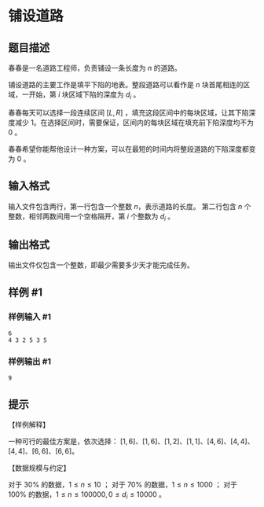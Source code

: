 # 铺设道路

## 题目描述

春春是一名道路工程师，负责铺设一条长度为 $n$ 的道路。

铺设道路的主要工作是填平下陷的地表。整段道路可以看作是 $n$ 块首尾相连的区域，一开始，第 $i$ 块区域下陷的深度为 $d_i$ 。

春春每天可以选择一段连续区间 $[L,R]$ ，填充这段区间中的每块区域，让其下陷深度减少 $1$。在选择区间时，需要保证，区间内的每块区域在填充前下陷深度均不为 $0$ 。

春春希望你能帮他设计一种方案，可以在最短的时间内将整段道路的下陷深度都变为 $0$ 。

## 输入格式

输入文件包含两行，第一行包含一个整数 $n$，表示道路的长度。 第二行包含 $n$ 个整数，相邻两数间用一个空格隔开，第 $i$ 个整数为 $d_i$ 。

## 输出格式

输出文件仅包含一个整数，即最少需要多少天才能完成任务。

## 样例 #1

### 样例输入 #1

```
6   
4 3 2 5 3 5
```

### 样例输出 #1

```
9
```

## 提示

【样例解释】

一种可行的最佳方案是，依次选择：
$[1,6]$、$[1,6]$、$[1,2]$、$[1,1]$、$[4,6]$、$[4,4]$、$[4,4]$、$[6,6]$、$[6,6]$。

【数据规模与约定】

对于 $30\%$ 的数据，$1 ≤ n ≤ 10$ ；
对于 $70\%$ 的数据，$1 ≤ n ≤ 1000$ ；
对于 $100\%$ 的数据，$1 ≤ n ≤ 100000 , 0 ≤ d_i ≤ 10000$ 。
